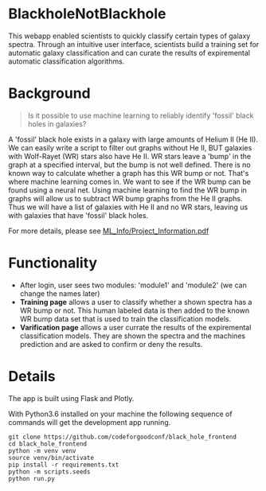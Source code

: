 # BlackholeNotBlackhole

This webapp enabled scientists to quickly classify certain types of galaxy spectra.  Through an intuitive user interface, scientists build a training set for automatic galaxy classification and can curate the results of expiremental automatic classification algorithms.


# Background 

> Is it possible to use machine learning to reliably identify 'fossil' black holes in galaxies?

A 'fossil' black hole exists in a galaxy with large amounts of Helium II (He II). We can easily write a script to 
filter out graphs without He II, BUT galaxies with Wolf-Rayet (WR) stars also have He II. WR stars leave a 
'bump' in the graph at a specified interval, but the bump is not well defined. There is no known way to calculate 
whether a graph has this WR bump or not. That's where machine learning comes in. We want to see if the WR bump can 
be found using a neural net. Using machine learning to find the WR bump in graphs will allow us to subtract WR bump 
graphs from the He II graphs. Thus we will have a list of galaxies with He II and no WR stars, leaving us with galaxies 
that have 'fossil' black holes.

For more details, please see
<a href="https://github.com/codeforgoodconf/black_holes_backend/blob/master/ML_Info/Project_Information.pdf"> ML_Info/Project_Information.pdf </a>

# Functionality 

- After login, user sees two modules: 'module1' and 'module2' (we can change the names later)
- **Training page** allows a user to classify whether a shown spectra has a WR bump or not.  This human labeled data is then added to the known WR bump data set that is used to train the classification models.
- **Varification page** allows a user currate the results of the expiremental classification models.  They are shown the spectra and the machines prediction and are asked to confirm or deny the results.
 
# Details

The app is built using Flask and Plotly.

With Python3.6 installed on your machine the following sequence of commands will get the development app running.

```
git clone https://github.com/codeforgoodconf/black_hole_frontend
cd black_hole_frontend
python -m venv venv
source venv/bin/activate
pip install -r requirements.txt
python -m scripts.seeds
python run.py
```


